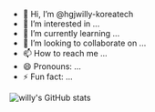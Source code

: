- 👋 Hi, I’m @hgjwilly-koreatech
- 👀 I’m interested in ...
- 🌱 I’m currently learning ...
- 💞️ I’m looking to collaborate on ...
- 📫 How to reach me ...
- 😄 Pronouns: ...
- ⚡ Fun fact: ...

<!---
hgjwilly-koreatech/hgjwilly-koreatech is a ✨ special ✨ repository because its `README.md` (this file) appears on your GitHub profile.
You can click the Preview link to take a look at your changes.
--->

![willy's GitHub stats](https://github-readme-stats.vercel.app/api?username=hgjwilly-koreatech&show_icons=true&theme=dracula)
